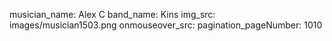 musician_name: Alex C
band_name: Kins
img_src: images/musician1503.png
onmouseover_src: 
pagination_pageNumber: 1010
